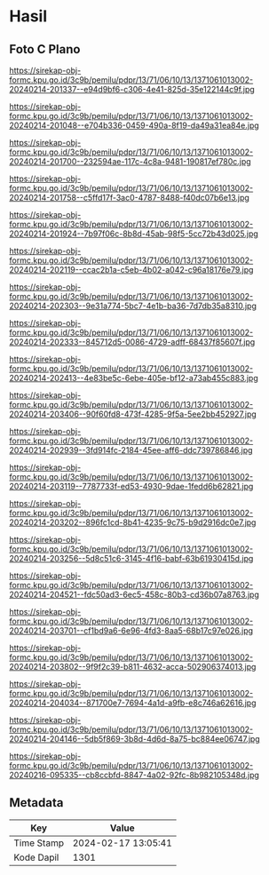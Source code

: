 # Hasil

## Foto C Plano

https://sirekap-obj-formc.kpu.go.id/3c9b/pemilu/pdpr/13/71/06/10/13/1371061013002-20240214-201337--e94d9bf6-c306-4e41-825d-35e122144c9f.jpg

https://sirekap-obj-formc.kpu.go.id/3c9b/pemilu/pdpr/13/71/06/10/13/1371061013002-20240214-201048--e704b336-0459-490a-8f19-da49a31ea84e.jpg

https://sirekap-obj-formc.kpu.go.id/3c9b/pemilu/pdpr/13/71/06/10/13/1371061013002-20240214-201700--232594ae-117c-4c8a-9481-190817ef780c.jpg

https://sirekap-obj-formc.kpu.go.id/3c9b/pemilu/pdpr/13/71/06/10/13/1371061013002-20240214-201758--c5ffd17f-3ac0-4787-8488-f40dc07b6e13.jpg

https://sirekap-obj-formc.kpu.go.id/3c9b/pemilu/pdpr/13/71/06/10/13/1371061013002-20240214-201924--7b97f06c-8b8d-45ab-98f5-5cc72b43d025.jpg

https://sirekap-obj-formc.kpu.go.id/3c9b/pemilu/pdpr/13/71/06/10/13/1371061013002-20240214-202119--ccac2b1a-c5eb-4b02-a042-c96a18176e79.jpg

https://sirekap-obj-formc.kpu.go.id/3c9b/pemilu/pdpr/13/71/06/10/13/1371061013002-20240214-202303--9e31a774-5bc7-4e1b-ba36-7d7db35a8310.jpg

https://sirekap-obj-formc.kpu.go.id/3c9b/pemilu/pdpr/13/71/06/10/13/1371061013002-20240214-202333--845712d5-0086-4729-adff-68437f85607f.jpg

https://sirekap-obj-formc.kpu.go.id/3c9b/pemilu/pdpr/13/71/06/10/13/1371061013002-20240214-202413--4e83be5c-6ebe-405e-bf12-a73ab455c883.jpg

https://sirekap-obj-formc.kpu.go.id/3c9b/pemilu/pdpr/13/71/06/10/13/1371061013002-20240214-203406--90f60fd8-473f-4285-9f5a-5ee2bb452927.jpg

https://sirekap-obj-formc.kpu.go.id/3c9b/pemilu/pdpr/13/71/06/10/13/1371061013002-20240214-202939--3fd914fc-2184-45ee-aff6-ddc739786846.jpg

https://sirekap-obj-formc.kpu.go.id/3c9b/pemilu/pdpr/13/71/06/10/13/1371061013002-20240214-203119--7787733f-ed53-4930-9dae-1fedd6b62821.jpg

https://sirekap-obj-formc.kpu.go.id/3c9b/pemilu/pdpr/13/71/06/10/13/1371061013002-20240214-203202--896fc1cd-8b41-4235-9c75-b9d2916dc0e7.jpg

https://sirekap-obj-formc.kpu.go.id/3c9b/pemilu/pdpr/13/71/06/10/13/1371061013002-20240214-203256--5d8c51c6-3145-4f16-babf-63b61930415d.jpg

https://sirekap-obj-formc.kpu.go.id/3c9b/pemilu/pdpr/13/71/06/10/13/1371061013002-20240214-204521--fdc50ad3-6ec5-458c-80b3-cd36b07a8763.jpg

https://sirekap-obj-formc.kpu.go.id/3c9b/pemilu/pdpr/13/71/06/10/13/1371061013002-20240214-203701--cf1bd9a6-6e96-4fd3-8aa5-68b17c97e026.jpg

https://sirekap-obj-formc.kpu.go.id/3c9b/pemilu/pdpr/13/71/06/10/13/1371061013002-20240214-203802--9f9f2c39-b811-4632-acca-502906374013.jpg

https://sirekap-obj-formc.kpu.go.id/3c9b/pemilu/pdpr/13/71/06/10/13/1371061013002-20240214-204034--871700e7-7694-4a1d-a9fb-e8c746a62616.jpg

https://sirekap-obj-formc.kpu.go.id/3c9b/pemilu/pdpr/13/71/06/10/13/1371061013002-20240214-204146--5db5f869-3b8d-4d6d-8a75-bc884ee06747.jpg

https://sirekap-obj-formc.kpu.go.id/3c9b/pemilu/pdpr/13/71/06/10/13/1371061013002-20240216-095335--cb8ccbfd-8847-4a02-92fc-8b982105348d.jpg


## Metadata

| Key        | Value               |
| ---------- | ------------------- |
| Time Stamp | 2024-02-17 13:05:41 |
| Kode Dapil | 1301                |



